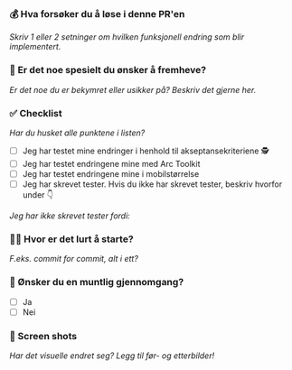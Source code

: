 ### 💰 Hva forsøker du å løse i denne PR'en
_Skriv 1 eller 2 setninger om hvilken funksjonell endring som blir implementert._

### 🔎️ Er det noe spesielt du ønsker å fremheve?
_Er det noe du er bekymret eller usikker på? Beskriv det gjerne her._

### ✅ Checklist
_Har du husket alle punktene i listen?_
- [ ] Jeg har testet mine endringer i henhold til akseptansekriteriene 🕵️
- [ ] Jeg har testet endringene mine med Arc Toolkit
- [ ] Jeg har testet endringene mine i mobilstørrelse
- [ ] Jeg har skrevet tester. Hvis du ikke har skrevet tester, beskriv hvorfor under 👇

_Jeg har ikke skrevet tester fordi:_


### 🤷‍♀ ️Hvor er det lurt å starte?
_F.eks. commit for commit, alt i ett?_

### 💬 Ønsker du en muntlig gjennomgang?
- [ ] Ja
- [ ] Nei
  
### 👀 Screen shots
_Har det visuelle endret seg? Legg til før- og etterbilder!_
